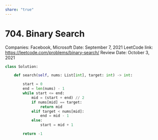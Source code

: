 ```yaml
---
share: "true"
---
```



# 704. Binary Search

Companies: Facebook, Microsoft
Date: September 7, 2021
LeetCode link: https://leetcode.com/problems/binary-search/
Review Date: October 3, 2021

```python
class Solution:

    def search(self, nums: List[int], target: int) -> int:

        start = 0
        end = len(nums) - 1
        while start <= end:
            mid = (start + end) // 2
            if nums[mid] == target:
                return mid
            elif target < nums[mid]:
                end = mid - 1
            else:
                start = mid + 1

        return -1
```
